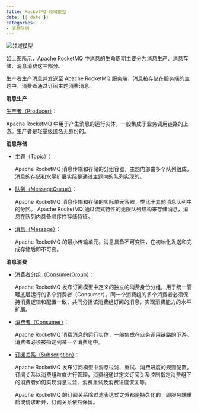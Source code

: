 ```yaml
---
title: RocketMQ 领域模型
date: {{ date }}
categories:
- 消息队列
---
```


![领域模型](https://rocketmq.apache.org/zh/assets/images/mainarchi-9b036e7ff5133d050950f25838367a17.png)

如上图所示，Apache RocketMQ 中消息的生命周期主要分为消息生产、消息存储、消息消费这三部分。

生产者生产消息并发送至 Apache RocketMQ 服务端，消息被存储在服务端的主题中，消费者通过订阅主题消费消息。

**消息生产**

[生产者（Producer）](https://rocketmq.apache.org/zh/docs/domainModel/04producer)：

Apache RocketMQ 中用于产生消息的运行实体，一般集成于业务调用链路的上游。生产者是轻量级匿名无身份的。

**消息存储**

- [主题（Topic）](https://rocketmq.apache.org/zh/docs/domainModel/02topic)：

  Apache RocketMQ 消息传输和存储的分组容器，主题内部由多个队列组成，消息的存储和水平扩展实际是通过主题内的队列实现的。

- [队列（MessageQueue）](https://rocketmq.apache.org/zh/docs/domainModel/03messagequeue)：

  Apache RocketMQ 消息传输和存储的实际单元容器，类比于其他消息队列中的分区。 Apache RocketMQ 通过流式特性的无限队列结构来存储消息，消息在队列内具备顺序性存储特征。

- [消息（Message）](https://rocketmq.apache.org/zh/docs/domainModel/04message)：

  Apache RocketMQ 的最小传输单元。消息具备不可变性，在初始化发送和完成存储后即不可变。

**消息消费**

- [消费者分组（ConsumerGroup）](https://rocketmq.apache.org/zh/docs/domainModel/07consumergroup)：

  Apache RocketMQ 发布订阅模型中定义的独立的消费身份分组，用于统一管理底层运行的多个消费者（Consumer）。同一个消费组的多个消费者必须保持消费逻辑和配置一致，共同分担该消费组订阅的消息，实现消费能力的水平扩展。

- [消费者（Consumer）](https://rocketmq.apache.org/zh/docs/domainModel/08consumer)：

  Apache RocketMQ 消费消息的运行实体，一般集成在业务调用链路的下游。消费者必须被指定到某一个消费组中。

- [订阅关系（Subscription）](https://rocketmq.apache.org/zh/docs/domainModel/09subscription)：

  Apache RocketMQ 发布订阅模型中消息过滤、重试、消费进度的规则配置。订阅关系以消费组粒度进行管理，消费组通过定义订阅关系控制指定消费组下的消费者如何实现消息过滤、消费重试及消费进度恢复等。

  Apache RocketMQ 的订阅关系除过滤表达式之外都是持久化的，即服务端重启或请求断开，订阅关系依然保留。